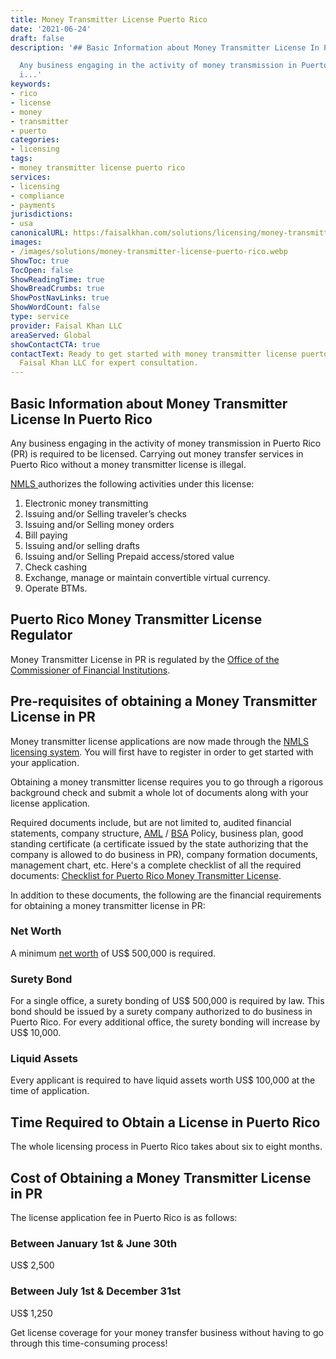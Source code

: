 ```yaml
---
title: Money Transmitter License Puerto Rico
date: '2021-06-24'
draft: false
description: '## Basic Information about Money Transmitter License In Puerto Rico

  Any business engaging in the activity of money transmission in Puerto Rico (PR)
  i...'
keywords:
- rico
- license
- money
- transmitter
- puerto
categories:
- licensing
tags:
- money transmitter license puerto rico
services:
- licensing
- compliance
- payments
jurisdictions:
- usa
canonicalURL: https:/faisalkhan.com/solutions/licensing/money-transmitter-license-mtl/money-transmitter-license-puerto-rico/
images:
- /images/solutions/money-transmitter-license-puerto-rico.webp
ShowToc: true
TocOpen: false
ShowReadingTime: true
ShowBreadCrumbs: true
ShowPostNavLinks: true
ShowWordCount: false
type: service
provider: Faisal Khan LLC
areaServed: Global
showContactCTA: true
contactText: Ready to get started with money transmitter license puerto rico? Contact
  Faisal Khan LLC for expert consultation.
---
```


## Basic Information about Money Transmitter License In Puerto Rico

Any business engaging in the activity of money transmission in Puerto Rico (PR) is required to be licensed. Carrying out money transfer services in Puerto Rico without a money transmitter license is illegal.

[NMLS ](https://nationwidelicensingsystem.org/slr/PublishedStateDocuments/PR-Money-Transmitter-License-Company-New-App-Checklist.pdf)authorizes the following activities under this license: 

  1. Electronic money transmitting
  2. Issuing and/or Selling traveler’s checks
  3. Issuing and/or Selling money orders
  4. Bill paying 
  5. Issuing and/or selling drafts 
  6. Issuing and/or Selling Prepaid access/stored value 
  7. Check cashing
  8. Exchange, manage or maintain convertible virtual currency.
  9. Operate BTMs.

## Puerto Rico Money Transmitter License Regulator

Money Transmitter License in PR is regulated by the [Office of the Commissioner of Financial Institutions](http://www.ocif.pr.gov/Pages/default.aspx).

## Pre-requisites of obtaining a Money Transmitter License in PR

Money transmitter license applications are now made through the [NMLS licensing system](https://nationwidelicensingsystem.org/Pages/default.aspx). You will first have to register in order to get started with your application.

Obtaining a money transmitter license requires you to go through a rigorous background check and submit a whole lot of documents along with your license application.

Required documents include, but are not limited to, audited financial statements, company structure, [AML](https://faisalkhan.com/solutions/risk-and-compliance/anti-money-laundering-aml/) / [BSA](https://faisalkhan.com/knowledge-hub/resources-and-references/bank-secrecy-act/) Policy, business plan, good standing certificate (a certificate issued by the state authorizing that the company is allowed to do business in PR), company formation documents, management chart, etc. Here's a complete checklist of all the required documents: [Checklist for Puerto Rico Money Transmitter License](https://nationwidelicensingsystem.org/slr/PublishedStateDocuments/PR-Money-Transmitter-License-Company-New-App-Checklist.pdf).

In addition to these documents, the following are the financial requirements for obtaining a money transmitter license in PR:

### Net Worth

A minimum [net worth](https://faisalkhan.com/knowledge-hub/resources-and-references/net-worth/) of US$ 500,000 is required.

### Surety Bond

For a single office, a surety bonding of US$ 500,000 is required by law. This bond should be issued by a surety company authorized to do business in Puerto Rico. For every additional office, the surety bonding will increase by US$ 10,000.

### Liquid Assets

Every applicant is required to have liquid assets worth US$ 100,000 at the time of application. 

## Time Required to Obtain a License in Puerto Rico

The whole licensing process in Puerto Rico takes about six to eight months.

## Cost of Obtaining a Money Transmitter License in PR

The license application fee in Puerto Rico is as follows:

### Between January 1st & June 30th 

US$ 2,500

### Between July 1st & December 31st 

US$ 1,250

Get license coverage for your money transfer business without having to go through this time-consuming process!